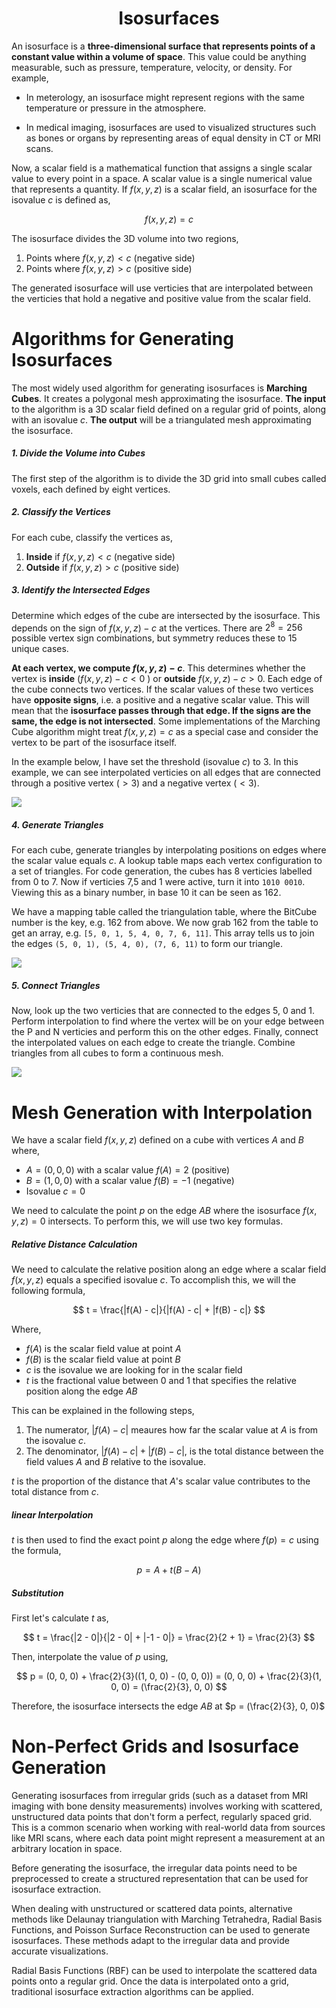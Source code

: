 <div style="text-align: center;">
    <h1>Isosurfaces</h1>
</div>


An isosurface is a **three-dimensional surface that represents points of a constant value within a volume of space**. This value could be anything measurable, such as pressure, temperature, velocity, or density. For example,

- In meterology, an isosurface might represent regions with the same temperature or pressure in the atmosphere.

- In medical imaging, isosurfaces are used to visualized structures such as bones or organs by representing areas of equal density in CT or MRI scans.

Now, a scalar field is a mathematical function that assigns a single scalar value to every point in a space. A scalar value is a single numerical value that represents a quantity. If $f(x, y, z)$ is a scalar field, an isosurface for the isovalue $c$ is defined as,

$$
f(x, y, z) = c
$$

The isosurface divides the 3D volume into two regions,

1. Points where $f(x, y, z) < c$ (negative side)
2. Points where $f(x, y, z) > c$ (positive side)

The generated isosurface will use verticies that are interpolated between the verticies that hold a negative and positive value from the scalar field.

# Algorithms for Generating Isosurfaces

The most widely used algorithm for generating isosurfaces is **Marching Cubes**. It creates a polygonal mesh approximating the isosurface. **The input** to the algorithm is a 3D scalar field defined on a regular grid of points, along with an isovalue $c$. **The output** will be a triangulated mesh approximating the isosurface.

##### 1. Divide the Volume into Cubes

The first step of the algorithm is to divide the 3D grid into small cubes called voxels, each defined by eight vertices.

##### 2. Classify the Vertices

For each cube, classify the vertices as,

1. **Inside** if $f(x, y, z) < c$ (negative side)
2. **Outside** if $f(x, y, z) > c$ (positive side)

##### 3. Identify the Intersected Edges

Determine which edges of the cube are intersected by the isosurface. This depends on the sign of $f(x, y, z) - c$ at the vertices. There are $2^8 = 256$ possible vertex sign combinations, but symmetry reduces these to 15 unique cases.

**At each vertex, we compute $f(x, y, z) - c$**. This determines whether the vertex is **inside** ($f(x, y, z) - c < 0$ ) or **outside** $f(x, y, z) - c > 0$. Each edge of the cube connects two vertices. If the scalar values of these two vertices have **opposite signs**, i.e. a positive and a negative scalar value. This will mean that the **isosurface passes through that edge. If the signs are the same, the edge is not intersected**. Some implementations of the Marching Cube algorithm might treat $f(x, y, z) = c$ as a special case and consider the vertex to be part of the isosurface itself.

In the example below, I have set the threshold (isovalue $c$) to $3$. In this example, we can see interpolated verticies on all edges that are connected through a positive vertex ($> 3$) and a negative vertex ($< 3$).

![](../images/marching_cube_1.png)

##### 4. Generate Triangles

For each cube, generate triangles by interpolating positions on edges where the scalar value equals $c$. A lookup table maps each vertex configuration to a set of triangles. For code generation, the cubes has 8 verticies labelled from 0 to 7. Now if verticies 7,5 and 1 were active, turn it into `1010 0010`. Viewing this as a binary number, in base 10 it can be seen as 162.

We have a mapping table called the triangulation table, where the BitCube number is the key, e.g. 162 from above. We now grab 162 from the table to get an array, e.g. `[5, 0, 1, 5, 4, 0, 7, 6, 11]`. This array tells us to join the edges `(5, 0, 1), (5, 4, 0), (7, 6, 11)` to form our triangle.

![](../images/marching_cube_2.png)

##### 5. Connect Triangles

Now, look up the two verticies that are connected to the edges 5, 0 and 1. Perform interpolation to find where the vertex will be on your edge between the P and N verticies and perform this on the other edges. Finally, connect the interpolated values on each edge to create the triangle. Combine triangles from all cubes to form a continuous mesh.

![](../images/marching_cube_3.png)

# Mesh Generation with Interpolation

We have a scalar field $f(x, y, z)$ defined on a cube with vertices $A$ and $B$ where,

- $A = (0, 0, 0)$ with a scalar value $f(A) = 2$ (positive)
- $B = (1, 0, 0)$ with a scalar value $f(B) = -1$ (negative)
- Isovalue $c = 0$

We need to calculate the point $p$ on the edge $AB$ where the isosurface $f(x, y, z) = 0$ intersects. To perform this, we will use two key formulas.

##### Relative Distance Calculation

We need to calculate the relative position along an edge where a scalar field $f(x, y, z)$ equals a specified isovalue $c$. To accomplish this, we will the following formula,

$$
t = \frac{|f(A) - c|}{|f(A) - c| + |f(B) - c|}
$$

Where,

- $f(A)$ is the scalar field value at point $A$
- $f(B)$ is the scalar field value at point $B$
- $c$ is the isovalue we are looking for in the scalar field
- $t$ is the fractional value between 0 and 1 that specifies the relative position along the edge $AB$

This can be explained in the following steps,

1. The numerator, $|f(A) - c|$ meaures how far the scalar value at $A$ is from the isovalue $c$.
2. The denominator, $|f(A) - c| + |f(B) - c|$, is the total distance between the field values $A$ and $B$ relative to the isovalue.

$t$ is the proportion of the distance that $A$'s scalar value contributes to the total distance from $c$.

##### linear Interpolation

$t$ is then used to find the exact point $p$ along the edge where $f(p) = c$ using the formula,

$$
p = A + t(B - A)
$$

##### Substitution

First let's calculate $t$ as,

$$
t = \frac{|2 - 0|}{|2 - 0| + |-1 - 0|} = \frac{2}{2 + 1} = \frac{2}{3}
$$

Then, interpolate the value of $p$ using,

$$
p = (0, 0, 0) + \frac{2}{3}((1, 0, 0) - (0, 0, 0)) = (0, 0, 0) + \frac{2}{3}(1, 0, 0) = (\frac{2}{3}, 0, 0)
$$

Therefore, the isosurface intersects the edge $AB$ at $p = (\frac{2}{3}, 0, 0)$ 

# Non-Perfect Grids and Isosurface Generation

Generating isosurfaces from irregular grids (such as a dataset from MRI imaging with bone density measurements) involves working with scattered, unstructured data points that don't form a perfect, regularly spaced grid. This is a common scenario when working with real-world data from sources like MRI scans, where each data point might represent a measurement at an arbitrary location in space. 

Before generating the isosurface, the irregular data points need to be preprocessed to create a structured representation that can be used for isosurface extraction.

When dealing with unstructured or scattered data points, alternative methods like Delaunay triangulation with Marching Tetrahedra, Radial Basis Functions, and Poisson Surface Reconstruction can be used to generate isosurfaces. These methods adapt to the irregular data and provide accurate visualizations.

Radial Basis Functions (RBF) can be used to interpolate the scattered data points onto a regular grid. Once the data is interpolated onto a grid, traditional isosurface extraction algorithms can be applied.
